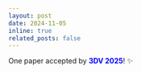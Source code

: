 ```yaml
---
layout: post
date: 2024-11-05
inline: true
related_posts: false
---
```

One paper accepted by **<span style="color:blue">3DV 2025</span>**! :sparkles: 
